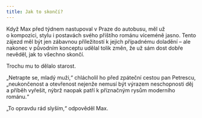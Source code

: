 ```yaml
---
title: Jak to skončí?
---
```


Když Max před týdnem nastupoval v Praze do autobusu, měl už o kompozici, stylu i postavách svého příštího románu víceméně jasno. Tento zájezd měl být jen zábavnou příležitostí k jejich případnému doladění – ale nakonec v původním konceptu udělal tolik změn, že už sám dost dobře nevěděl, jak to všechno skončí.

Trochu mu to dělalo starost.

„Netrapte se, mladý muži,“ chlácholil ho před zpáteční cestou pan Petrescu, „neukončenost a otevřenost nejenže nemusí být výrazem neschopnosti děj a příběh vyřešit, nýbrž naopak patří k příznačným rysům moderního románu.“

„To opravdu rád slyším,“ odpověděl Max.
